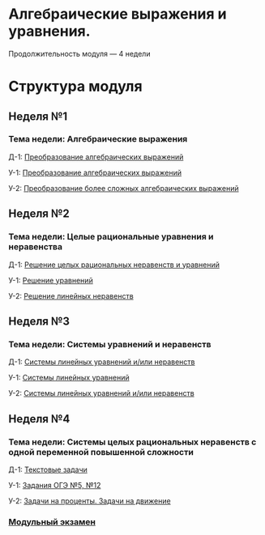 # Алгебраические выражения и уравнения.

Продолжительность модуля — 4 недели

# Структура модуля

## Неделя №1

### Тема недели: Алгебраические выражения

Д-1: [Преобразование алгебраических выражений](./components/homework/homework-1.md)

У-1: [Преобразование алгебраических выражений](./components/class/class-1.md)

У-2: [Преобразование более сложных алгебраических выражений](./components/class/class-2.md)



## Неделя №2

### Тема недели: Целые рациональные уравнения и неравенства

Д-1: [Решение целых рациональных неравенств и уравнений](./components/homework/homework-1.md)

У-1: [Решение уравнений](./components/class/class-1.md)

У-2: [Решение линейных неравенств](./components/class/class-2.md)

## Неделя №3

### Тема недели: Системы уравнений и неравенств

Д-1: [Системы линейных уравнений и/или неравенств](./components/homework/homework-1.md)

У-1: [Системы линейных уравнений](./components/class/class-1.md)

У-2: [Системы линейных уравнений и/или неравенств](./components/class/class-2.md)


## Неделя №4

### Тема недели: Системы целых рациональных неравенств с одной переменной повышенной сложности

Д-1: [Текстовые задачи](./components/homework/homework-1.md)

У-1: [Задания ОГЭ №5, №12](./components/class/class-1.md)

У-2: [Задачи на проценты. Задачи на движение](./components/class/class-2.md)

### [Модульный экзамен ](./components/exam/exam-1.md)